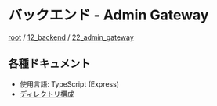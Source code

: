 # バックエンド - Admin Gateway

[root](./../../../README.md) 
/ [12_backend](./../README.md) 
/ [22_admin_gateway](./README.md)

## 各種ドキュメント

* 使用言語: TypeScript (Express)
* [ディレクトリ構成](./../01_design/directories-for-node.md)
